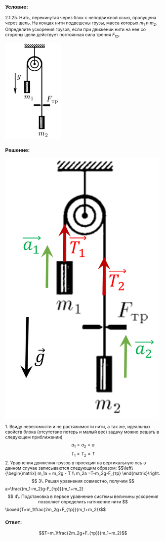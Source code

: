###  Условие: 

$2.1.25.$ Нить, перекинутая через блок с неподвижной осью, пропущена через щель. На концах нити подвешены грузы, масса которых $m_1$ и $m_2$. Определите ускорения грузов, если при движении нити на нее со стороны щели действует постоянная сила трения $F_{тр}$. 

![ К задаче 2.1.25 |183x311, 17%](../../img/2.1.25/statement.png)

###  Решение: 

![ Силы действующие на грузы |496x842, 22%](../../img/2.1.25/sol.jpg)

1\. Ввиду невесомости и не растяжимости нити, а так же, идеальных свойств блока (отсутствие потерь и малый вес) задачу можно решать в следующем приближении) $$a_1=a_2=a$$ $$T_1=T_2=T$$ 2\. Уравнения движения грузов в проекции на вертикальную ось в данном случае записываются следующим образом: $$\left\\{\begin{matrix} m_1a = m_2g - T \\\ m_2a =T-m_2g-F_{тр} \end{matrix}\right.$$ 3\. Решая уравнения совместно, получим $$a=\frac{(m_1-m_2)g-F_{тр}}{m_1+m_2}$$ 4\. Подстановка в первое уравнение системы величины ускорения позволяет определить натяжение нити $$\boxed{T=m_1\frac{2m_2g+F_{тр}}{m_1+m_2}}$$ 

###  Ответ: 

$$T=m_1\frac{2m_2g+F_{тр}}{m_1+m_2}$$ 
